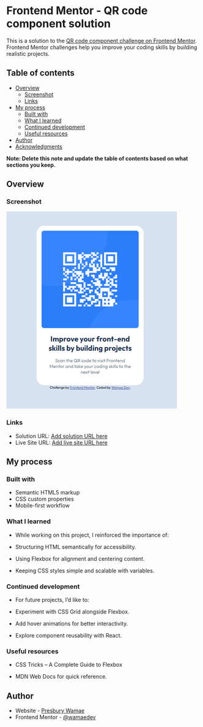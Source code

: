 # Frontend Mentor - QR code component solution

This is a solution to the [QR code component challenge on Frontend Mentor](https://www.frontendmentor.io/challenges/qr-code-component-iux_sIO_H). Frontend Mentor challenges help you improve your coding skills by building realistic projects. 

## Table of contents

- [Overview](#overview)
  - [Screenshot](#screenshot)
  - [Links](#links)
- [My process](#my-process)
  - [Built with](#built-with)
  - [What I learned](#what-i-learned)
  - [Continued development](#continued-development)
  - [Useful resources](#useful-resources)
- [Author](#author)
- [Acknowledgments](#acknowledgments)

**Note: Delete this note and update the table of contents based on what sections you keep.**

## Overview

### Screenshot

![](./images/Screenshot.png)


### Links

- Solution URL: [Add solution URL here](https://your-solution-url.com)
- Live Site URL: [Add live site URL here](https://qr-code-component-ten-flame.vercel.app/)

## My process

### Built with

- Semantic HTML5 markup
- CSS custom properties
- Mobile-first workflow 


### What I learned

- While working on this project, I reinforced the importance of:

- Structuring HTML semantically for accessibility.

- Using Flexbox for alignment and centering content.

- Keeping CSS styles simple and scalable with variables.

### Continued development

- For future projects, I’d like to:

- Experiment with CSS Grid alongside Flexbox.

- Add hover animations for better interactivity.

- Explore component reusability with React.

### Useful resources

- CSS Tricks – A Complete Guide to Flexbox

- MDN Web Docs for quick reference.


## Author

- Website - [Presbury Wamae](https://www.your-site.com)
- Frontend Mentor - [@wamaedev](https://www.frontendmentor.io/profile/yourusername)


